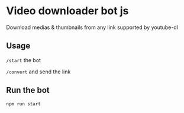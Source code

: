 # Video downloader bot js

Download medias & thumbnails from any link supported by youtube-dl

## Usage
`/start` the bot

`/convert` and send the link

## Run the bot
`npm run start`

